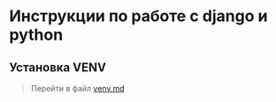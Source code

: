 # Инструкции по работе с django и python

## Установка VENV
> Перейти в файл [venv.md](https://github.com/aishost/brus/blob/main/venv.md)
